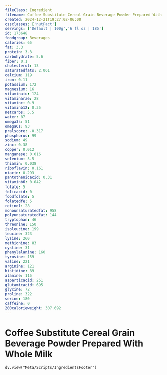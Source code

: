 ```yaml
---
fileClass: Ingredient
filename: Coffee Substitute Cereal Grain Beverage Powder Prepared With Whole Milk
created: 2024-12-21T19:27:02-06:00
cssclasses: ['nutFact']
servings: ['Default | 100g','6 fl oz | 185']
id: 173648
foodgroup: Beverages
calories: 65
fat: 3.3
protein: 3.3
carbohydrate: 5.6
fiber: 0.1
cholesterol: 13
saturatedfats: 2.061
calcium: 119
iron: 0.11
potassium: 172
magnesium: 16
vitaminaiu: 124
vitaminarae: 28
vitaminc: 0.9
vitaminb12: 0.35
netcarbs: 5.5
water: 87
omega3s: 51
omega6s: 93
pralscore: -0.317
phosphorus: 99
sodium: 49
zinc: 0.38
copper: 0.012
manganese: 0.016
selenium: 5.5
thiamin: 0.038
riboflavin: 0.161
niacin: 0.293
pantothenicacid: 0.31
vitaminb6: 0.042
folate: 5
folicacid: 0
foodfolate: 5
folatedfe: 5
retinol: 28
monounsaturatedfat: 958
polyunsaturatedfat: 144
tryptophan: 46
threonine: 150
isoleucine: 199
leucine: 323
lysine: 260
methionine: 83
cystine: 31
phenylalanine: 160
tyrosine: 159
valine: 221
arginine: 121
histidine: 89
alanine: 115
asparticacid: 251
glutamicacid: 695
glycine: 72
proline: 322
serine: 180
caffeine: 0
200calorieweight: 307.692
---
```


# Coffee Substitute Cereal Grain Beverage Powder Prepared With Whole Milk

```dataviewjs
dv.view("Meta/Scripts/IngredientsFooter")
```
